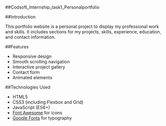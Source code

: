 ##Codsoft_Internship_task1_Personalportfolio

##Introduction

This portfolio website is a personal project to display my professional work and skills. It includes sections for my projects, skills, experience, education, and contact information.

##Features

- Responsive design
- Smooth scrolling navigation
- Interactive project gallery
- Contact form
- Animated elements

 ##Technologies Used

- HTML5
- CSS3 (including Flexbox and Grid)
- JavaScript (ES6+)
- [Font Awesome](https://fontawesome.com/) for icons
- [Google Fonts](https://fonts.google.com/) for typography
